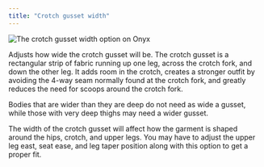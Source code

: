 ```yaml
---
title: "Crotch gusset width"
---
```


![The crotch gusset width option on Onyx](./crotchgussetwidth.svg)

Adjusts how wide the crotch gusset will be. The crotch gusset is a rectangular strip of fabric running up one leg, across the crotch fork, and down the other leg. It adds room in the crotch, creates a stronger outfit by avoiding the 4-way seam normally found at the crotch fork, and greatly reduces the need for scoops around the crotch fork.

Bodies that are wider than they are deep do not need as wide a gusset, while those with very deep thighs may need a wider gusset.

The width of the crotch gusset will affect how the garment is shaped around the hips, crotch, and upper legs. You may have to adjust the upper leg east, seat ease, and leg taper position along with this option to get a proper fit.
